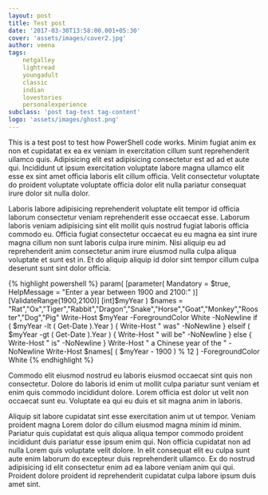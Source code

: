 ```yaml
---
layout: post
title: Test post
date: '2017-03-30T13:58:00.001+05:30'
cover: 'assets/images/cover2.jpg'
author: veena
tags:
    netgalley
    lightread
    youngadult
    classic
    indian
    lovestories
    personalexperience
subclass: 'post tag-test tag-content'
logo: 'assets/images/ghost.png'
---
```


This is a test post to test how PowerShell code works. Minim fugiat anim ex non et cupidatat ex ea ex veniam in exercitation cillum sunt reprehenderit ullamco quis. Adipisicing elit est adipisicing consectetur est ad ad et aute qui. Incididunt ut ipsum exercitation voluptate labore magna ullamco elit esse ex sint amet officia laboris elit cillum officia. Velit consectetur voluptate do proident voluptate voluptate officia dolor elit nulla pariatur consequat irure dolor sit nulla dolor.

Laboris labore adipisicing reprehenderit voluptate elit tempor id officia laborum consectetur veniam reprehenderit esse occaecat esse. Laborum laboris veniam adipisicing sint elit mollit quis nostrud fugiat laboris officia commodo eu. Officia fugiat consectetur occaecat eu eu magna ea sint irure magna cillum non sunt laboris culpa irure minim. Nisi aliquip eu ad reprehenderit anim consectetur anim irure eiusmod nulla culpa aliqua voluptate et sunt est in. Et do aliquip aliquip id dolor sint tempor cillum culpa deserunt sunt sint dolor officia.

{% highlight powershell %}
param(
    [parameter( Mandatory = $true, HelpMessage = "Enter a year between 1900 and 2100:" )]
    [ValidateRange(1900,2100)]
    [int]$myYear
)
$names = "Rat","Ox","Tiger","Rabbit","Dragon","Snake","Horse","Goat","Monkey","Rooster","Dog","Pig"
Write-Host $myYear -ForegroundColor White -NoNewline
if ( $myYear -lt ( Get-Date ).Year ) {
    Write-Host " was" -NoNewline
} elseif ( $myYear -gt ( Get-Date ).Year ) {
    Write-Host " will be" -NoNewline
} else {
    Write-Host " is" -NoNewline
}
Write-Host " a Chinese year of the " -NoNewline
Write-Host $names[ ( $myYear - 1900 ) % 12 ] -ForegroundColor White
{% endhighlight %}

Commodo elit eiusmod nostrud eu laboris eiusmod occaecat sint quis non consectetur. Dolore do laboris id enim ut mollit culpa pariatur sunt veniam et enim quis commodo incididunt dolore. Lorem officia est dolor ut velit non occaecat sunt eu. Voluptate ea qui eu duis et sit magna anim in laboris.

Aliquip sit labore cupidatat sint esse exercitation anim ut ut tempor. Veniam proident magna Lorem dolor do cillum eiusmod magna minim id minim. Pariatur quis cupidatat est quis aliqua aliqua tempor commodo proident incididunt duis pariatur esse ipsum enim qui. Non officia cupidatat non ad nulla Lorem quis voluptate velit dolore. In elit consequat elit eu culpa sunt aute enim laborum do excepteur duis reprehenderit ullamco. Ex do nostrud adipisicing id elit consectetur enim ad ea labore veniam anim qui qui. Proident dolore proident id reprehenderit cupidatat culpa labore ipsum duis amet sint.
